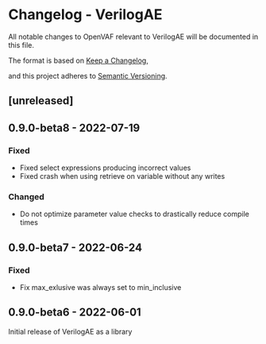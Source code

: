 # Changelog - VerilogAE

All notable changes to OpenVAF relevant to VerilogAE will be documented in this file.

The format is based on [Keep a Changelog](https://keepachangelog.com/en/1.0.0/),

and this project adheres to [Semantic Versioning](https://semver.org/spec/v2.0.0.html).

## [unreleased]

##  0.9.0-beta8 - 2022-07-19

### Fixed

* Fixed select expressions producing incorrect values
* Fixed crash when using retrieve on variable without any writes

### Changed

* Do not optimize parameter value checks to drastically reduce compile times

##  0.9.0-beta7 - 2022-06-24

### Fixed

* Fix max_exlusive was always set to min_inclusive

## 0.9.0-beta6 - 2022-06-01

Initial release of VerilogAE as a library
